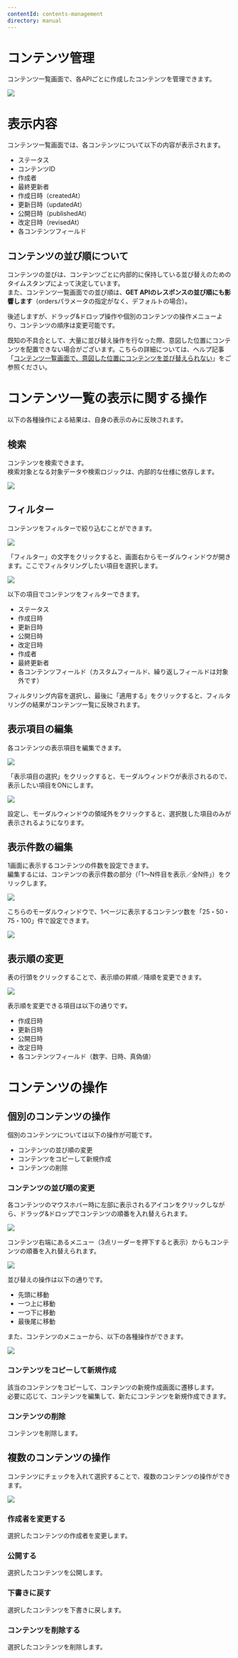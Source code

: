 ```yaml
---
contentId: contents-management
directory: manual
---
```


# コンテンツ管理

コンテンツ一覧画面で、各APIごとに作成したコンテンツを管理できます。  
  
![](https://images.microcms-assets.io/assets/d6af1616730544a596d299c20834f460/6f317b24473a40e4b14aad1930597151/Screen%20Shot%202022-11-29%20at%2013.36.34.png)  

表示内容
====

コンテンツ一覧画面では、各コンテンツについて以下の内容が表示されます。

*   ステータス
*   コンテンツID
*   作成者
*   最終更新者
*   作成日時（createdAt）
*   更新日時（updatedAt）
*   公開日時（publishedAt）
*   改定日時（revisedAt）
*   各コンテンツフィールド

コンテンツの並び順について
-------------

コンテンツの並びは、コンテンツごとに内部的に保持している並び替えのためのタイムスタンプによって決定しています。  
また、コンテンツ一覧画面での並び順は、**GET APIのレスポンスの並び順にも影響します**（ordersパラメータの指定がなく、デフォルトの場合）。  
  
後述しますが、ドラッグ&ドロップ操作や個別のコンテンツの操作メニューより、コンテンツの順序は変更可能です。

既知の不具合として、大量に並び替え操作を行なった際、意図した位置にコンテンツを配置できない場合がございます。こちらの詳細については、ヘルプ記事「[コンテンツ一覧画面で、意図した位置にコンテンツを並び替えられない](https://help.microcms.io/ja/knowledge/cannot-reorder-contents)」をご参照ください。

コンテンツ一覧の表示に関する操作
================

以下の各種操作による結果は、自身の表示のみに反映されます。

検索
--

コンテンツを検索できます。  
検索対象となる対象データや検索ロジックは、内部的な仕様に依存します。  
  
![](https://images.microcms-assets.io/assets/d6af1616730544a596d299c20834f460/14ee55b159d74a9b9f8905960d950898/Screen_Shot_2022-11-29_at_14_28_29.png)

フィルター
-----

コンテンツをフィルターで絞り込むことができます。  
  
![](https://images.microcms-assets.io/assets/d6af1616730544a596d299c20834f460/66fe054041684c95b1bbcec898b4fe09/2.png)  
  
「フィルター」の文字をクリックすると、画面右からモーダルウィンドウが開きます。ここでフィルタリングしたい項目を選択します。  
  
![](https://images.microcms-assets.io/assets/d6af1616730544a596d299c20834f460/686da3b9f1234417b44a2bc9628e1b4a/Screen%20Shot%202022-11-29%20at%2015.06.35.png)  
  
以下の項目でコンテンツをフィルターできます。

*   ステータス
*   作成日時
*   更新日時
*   公開日時
*   改定日時
*   作成者
*   最終更新者
*   各コンテンツフィールド（カスタムフィールド、繰り返しフィールドは対象外です）

フィルタリング内容を選択し、最後に「適用する」をクリックすると、フィルタリングの結果がコンテンツ一覧に反映されます。  

表示項目の編集
-------

各コンテンツの表示項目を編集できます。  
  
![](https://images.microcms-assets.io/assets/d6af1616730544a596d299c20834f460/1df0c95d284b4e0197c211e9eb4bb2a8/3.png)  
  
「表示項目の選択」をクリックすると、モーダルウィンドウが表示されるので、表示したい項目をONにします。  
  
![](https://images.microcms-assets.io/assets/d6af1616730544a596d299c20834f460/c0ca6bffde2a41b588dcf92654eccfaf/CleanShot%202023-10-26%20at%2015.32.45.png)  
  
設定し、モーダルウィンドウの領域外をクリックすると、選択肢した項目のみが表示されるようになります。  

表示件数の編集
-------

1画面に表示するコンテンツの件数を設定できます。  
編集するには、コンテンツの表示件数の部分（「1〜N件目を表示／全N件」）をクリックします。  
  
![](https://images.microcms-assets.io/assets/d6af1616730544a596d299c20834f460/78e7dbed3b5249e090b54bcb1b2a7012/4.png)  
  
こちらのモーダルウィンドウで、1ページに表示するコンテンツ数を「25・50・75・100」件で設定できます。  
  
![](https://images.microcms-assets.io/assets/d6af1616730544a596d299c20834f460/3318f318e82740b2b3ec0e78d9916433/Screen%20Shot%202022-11-29%20at%2014.07.59.png)

表示順の変更
------

表の行頭をクリックすることで、表示順の昇順／降順を変更できます。  
  
![](https://images.microcms-assets.io/assets/d6af1616730544a596d299c20834f460/bd22a82811034c9792173d4a6fd7ddcb/CleanShot%202023-10-26%20at%2015.39.43%402x.png)  
  
表示順を変更できる項目は以下の通りです。

*   作成日時
*   更新日時
*   公開日時
*   改定日時
*   各コンテンツフィールド（数字、日時、真偽値）

コンテンツの操作
========

個別のコンテンツの操作
-----------

個別のコンテンツについては以下の操作が可能です。

*   コンテンツの並び順の変更
*   コンテンツをコピーして新規作成
*   コンテンツの削除

### コンテンツの並び順の変更

各コンテンツのマウスホバー時に左部に表示されるアイコンをクリックしながら、ドラッグ&ドロップでコンテンツの順番を入れ替えられます。  
  
![](https://images.microcms-assets.io/assets/d6af1616730544a596d299c20834f460/b72e4204a991454ea0ac06db1f763eb2/5.png)  
  
コンテンツ右端にあるメニュー（3点リーダーを押下すると表示）からもコンテンツの順番を入れ替えられます。  
  
![](https://images.microcms-assets.io/assets/d6af1616730544a596d299c20834f460/7cd52d95272f4afbbdd4c5b31f3cabf4/CleanShot%202024-03-21%20at%2018.12.10.png)  
  
並び替えの操作は以下の通りです。

*   先頭に移動
*   一つ上に移動
*   一つ下に移動
*   最後尾に移動

  
また、コンテンツのメニューから、以下の各種操作ができます。  
  
![](https://images.microcms-assets.io/assets/d6af1616730544a596d299c20834f460/82b6cb2191f74c04a5f520b3ea8b222d/CleanShot%202024-03-21%20at%2018.12.102.png)  

### コンテンツをコピーして新規作成

該当のコンテンツをコピーして、コンテンツの新規作成画面に遷移します。  
必要に応じて、コンテンツを編集して、新たにコンテンツを新規作成できます。  

### コンテンツの削除

コンテンツを削除します。  

複数のコンテンツの操作
-----------

コンテンツにチェックを入れて選択することで、複数のコンテンツの操作ができます。  
  
![](https://images.microcms-assets.io/assets/d6af1616730544a596d299c20834f460/994e28f831f74744be14d5c937acbf83/CleanShot%202025-04-14%20at%200%E2%80%AF.57.09%402x.png)  

### 作成者を変更する

選択したコンテンツの作成者を変更します。  

### 公開する

選択したコンテンツを公開します。  

### 下書きに戻す

選択したコンテンツを下書きに戻します。  

### コンテンツを削除する

選択したコンテンツを削除します。